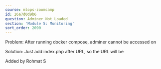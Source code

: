 ```yaml
---
course: mlops-zoomcamp
id: 26a7d0d9b6
question: Adminer Not Loaded
section: 'Module 5: Monitoring'
sort_order: 2090
---
```


Problem: After running docker compose, adminer cannot be accessed on

Solution: Just add index.php after URL, so the URL will be

Added by Rohmat S

